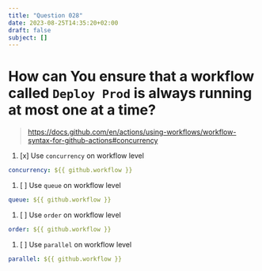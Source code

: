 ```yaml
---
title: "Question 028"
date: 2023-08-25T14:35:20+02:00
draft: false
subject: []
---
```


# How can You ensure that a workflow called `Deploy Prod` is always running at most one at a time?
> https://docs.github.com/en/actions/using-workflows/workflow-syntax-for-github-actions#concurrency

1. [x] Use `concurrency` on workflow level
```yaml
concurrency: ${{ github.workflow }}
```
1. [ ] Use `queue` on workflow level
```yaml
queue: ${{ github.workflow }}
```
1. [ ] Use `order` on workflow level
```yaml
order: ${{ github.workflow }}
```
1. [ ] Use `parallel` on workflow level
```yaml
parallel: ${{ github.workflow }}
```
